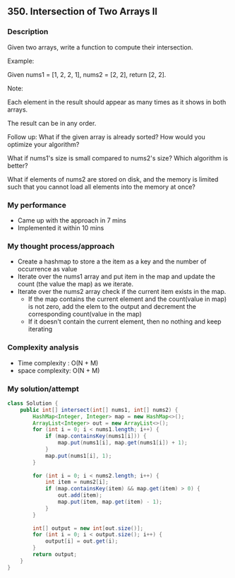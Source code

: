 ## 350. Intersection of Two Arrays II

### Description

Given two arrays, write a function to compute their intersection.

Example:

Given nums1 = [1, 2, 2, 1], nums2 = [2, 2], return [2, 2].

Note:

Each element in the result should appear as many times as it shows in both arrays.

The result can be in any order.

Follow up:
What if the given array is already sorted? How would you optimize your algorithm?

What if nums1's size is small compared to nums2's size? Which algorithm is better?

What if elements of nums2 are stored on disk, and the memory is limited such that you cannot load all elements into the memory at once?

### My performance
- Came up with the approach in 7 mins
- Implemented it within 10 mins

### My thought process/approach
- Create a hashmap to store a the item as a key and the number of occurrence as value
- Iterate over the nums1 array and put item in the map and update the count (the value the map) as we iterate.
- Iterate over the nums2 array check if the current item exists in the map.
    - If the map contains the current element and the count(value in map) is not zero, add the elem to the output and decrement the corresponding count(value in the map)
    - If it doesn't contain the current element, then no nothing and keep iterating

### Complexity analysis
- Time complexity : O(N + M)
- space complexity: O(N + M)
  
### My solution/attempt

```java
class Solution {
    public int[] intersect(int[] nums1, int[] nums2) {
        HashMap<Integer, Integer> map = new HashMap<>();
        ArrayList<Integer> out = new ArrayList<>();
        for (int i = 0; i < nums1.length; i++) {
            if (map.containsKey(nums1[i])) {
                map.put(nums1[i], map.get(nums1[i]) + 1);
            }
            map.put(nums1[i], 1);
        }
        
        for (int i = 0; i < nums2.length; i++) {
            int item = nums2[i];
            if (map.containsKey(item) && map.get(item) > 0) {
                out.add(item);
                map.put(item, map.get(item) - 1);
            }
        }
        
        int[] output = new int[out.size()];
        for (int i = 0; i < output.size(); i++) {
            output[i] = out.get(i);
        }
        return output;
    }
}
```
